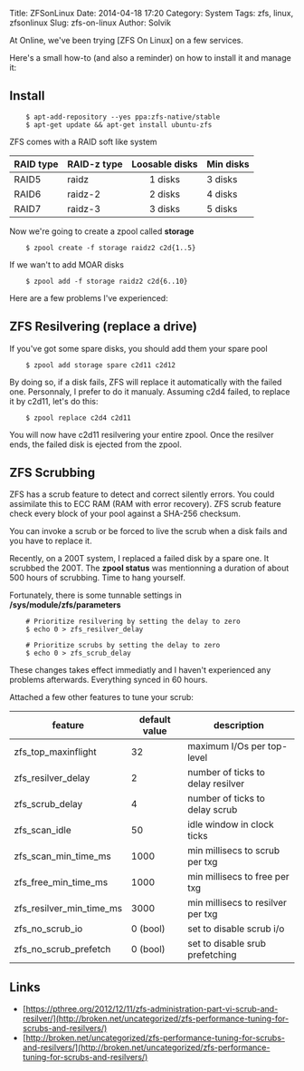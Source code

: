 Title: ZFSonLinux
Date: 2014-04-18 17:20
Category: System
Tags: zfs, linux, zfsonlinux
Slug: zfs-on-linux
Author: Solvik


At Online, we've been trying [ZFS On Linux] on a few services.

Here's a small how-to (and also a reminder) on how to install it and manage it:

Install
----

		$ apt-add-repository --yes ppa:zfs-native/stable
		$ apt-get update && apt-get install ubuntu-zfs

ZFS comes with a RAID soft like system

| RAID type | RAID-z type | Loosable disks | Min disks |
| --------- | ----------- | :------------: | --------- |
| RAID5		| raidz  	  | 1 disks        | 3 disks   |
| RAID6		| raidz-2	  | 2 disks        | 4 disks   |
| RAID7		| raidz-3	  | 3 disks        | 5 disks   |

Now we're going to create a zpool called **storage**

		$ zpool create -f storage raidz2 c2d{1..5}

If we wan't to add MOAR disks

		$ zpool add -f storage raidz2 c2d{6..10}

Here are a few problems I've experienced:

ZFS Resilvering (replace a drive)
----

If you've got some spare disks, you should add them your spare pool

   		$ zpool add storage spare c2d11 c2d12

By doing so, if a disk fails, ZFS will replace it automatically with the failed one.
Personnaly, I prefer to do it manualy.
Assuming c2d4 failed, to replace it by c2d11, let's do this:

		$ zpool replace c2d4 c2d11

You will now have c2d11 resilvering your entire zpool. Once the resilver ends, the failed disk is ejected from the zpool.

ZFS Scrubbing
----

ZFS has a scrub feature to detect and correct silently errors. You could assimilate this to ECC RAM (RAM with error recovery).
ZFS scrub feature check every block of your pool against a SHA-256 checksum.

You can invoke a scrub or be forced to live the scrub when a disk fails and you have to replace it.

Recently, on a 200T system, I replaced a failed disk by a spare one. It scrubbed the 200T.
The **zpool status** was mentionning a duration of about 500 hours of scrubbing. Time to hang yourself.

Fortunately, there is some tunnable settings in **/sys/module/zfs/parameters**

		# Prioritize resilvering by setting the delay to zero
		$ echo 0 > zfs_resilver_delay

		# Prioritize scrubs by setting the delay to zero
		$ echo 0 > zfs_scrub_delay

These changes takes effect immediatly and I haven't experienced any problems afterwards. Everything synced in 60 hours.

Attached a few other features to tune your scrub:

| feature | default value | description |
| - | - | - |
| zfs_top_maxinflight | 32 | maximum I/Os per top-level  |
| zfs_resilver_delay | 2 | number of ticks to delay resilver |
| zfs_scrub_delay | 4 | number of ticks to delay scrub |
| zfs_scan_idle | 50 | idle window in clock ticks |
| zfs_scan_min_time_ms | 1000 | min millisecs to scrub per txg |
| zfs_free_min_time_ms | 1000 | min millisecs to free per txg |
| zfs_resilver_min_time_ms | 3000 | min millisecs to resilver per txg |
| zfs_no_scrub_io | 0 (bool) | set to disable scrub i/o |
| zfs_no_scrub_prefetch | 0 (bool) | set to disable srub prefetching |



Links
----

* [https://pthree.org/2012/12/11/zfs-administration-part-vi-scrub-and-resilver/](http://broken.net/uncategorized/zfs-performance-tuning-for-scrubs-and-resilvers/)
* [http://broken.net/uncategorized/zfs-performance-tuning-for-scrubs-and-resilvers/](http://broken.net/uncategorized/zfs-performance-tuning-for-scrubs-and-resilvers/)


